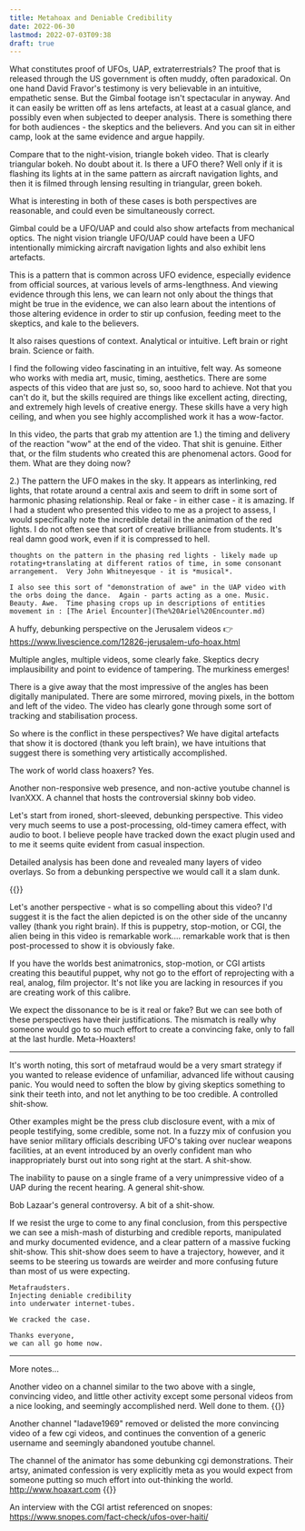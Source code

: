 ```yaml
---
title: Metahoax and Deniable Credibility
date: 2022-06-30
lastmod: 2022-07-03T09:38
draft: true
---
```


What constitutes proof of UFOs, UAP, extraterrestrials?  The proof that is released through the US government is often muddy, often paradoxical.  On one hand David Fravor's testimony is very believable in an intuitive, empathetic sense.  But the Gimbal footage isn't spectacular in anyway.  And it can easily be written off as lens artefacts, at least at a casual glance, and possibly even when subjected to deeper analysis.  There is something there for both audiences - the skeptics and the believers.  And you can sit in either camp, look at the same evidence and argue happily.

Compare that to the night-vision, triangle bokeh video.  That is clearly triangular bokeh.  No doubt about it.  Is there a UFO there?  Well only if it is flashing its lights at in the same pattern as aircraft navigation lights, and then it is filmed through lensing resulting in  triangular, green bokeh.  

What is interesting in both of these cases is both perspectives are reasonable, and could even be simultaneously correct.

Gimbal could be a UFO/UAP and could also show artefacts from mechanical optics.
The night vision triangle UFO/UAP could have been a UFO intentionally mimicking aircraft navigation lights and also exhibit lens artefacts.  

This is a pattern that is common across UFO evidence, especially evidence from official sources, at various levels of arms-lengthness.  And viewing evidence through this lens, we can learn not only about the things that might be true in the evidence, we can also learn about the intentions of those altering evidence in order to stir up confusion, feeding meet to the skeptics, and kale to the believers.  

It also raises questions of context.  Analytical or intuitive.  Left brain or right brain.  Science or faith.  

I find the following video fascinating in an intuitive, felt way.  As someone who works with media art, music, timing, aesthetics.  There are some aspects of this video that are just so, so, sooo hard to achieve.  Not that you can't do it, but the skills required are things like excellent acting, directing, and extremely high levels of creative energy.  These skills have a very high ceiling, and when you see highly accomplished work it has a wow-factor.

In this video, the parts that grab my attention are 
1.) the timing and delivery of the reaction "wow" at the end of the video. That shit is genuine.  Either that, or the film students who created this are phenomenal actors.  Good for them.  What are they doing now?

2.) The pattern the UFO makes in the sky.  It appears as interlinking, red lights, that rotate around a central axis and seem to drift in some sort of harmonic phasing relationship.  Real or fake - in either case - it is amazing.  If I had a student who presented this video to me as a project to assess,  I would specifically note the incredible detail in the animation of the red lights.    I do not often see that sort of creative brilliance from students.  It's real damn good work, even if it is compressed to hell.

```
thoughts on the pattern in the phasing red lights - likely made up rotating+translating at different ratios of time, in some consonant arrangement.  Very John Whitneyesque - it is *musical*.

I also see this sort of "demonstration of awe" in the UAP video with the orbs doing the dance.  Again - parts acting as a one. Music. Beauty. Awe.  Time phasing crops up in descriptions of entities movement in : [The Ariel Encounter](The%20Ariel%20Encounter.md)  
```


A huffy, debunking perspective on the Jerusalem videos 👉 https://www.livescience.com/12826-jerusalem-ufo-hoax.html 

Multiple angles, multiple videos, some clearly fake.  Skeptics decry implausibility and point to evidence of tampering. The murkiness emerges!  

There is a give away that the most impressive of the angles has been digitally manipulated.  There are some mirrored, moving pixels, in the bottom and left of the video.  The video has clearly gone through some sort of tracking and stabilisation process.  

So where is the conflict in these perspectives?  We have digital artefacts that show it is doctored (thank you left brain), we have intuitions that suggest there is something very artistically accomplished.  

The work of world class hoaxers?  Yes.

Another non-responsive web presence, and non-active youtube channel is IvanXXX.  A channel that hosts the controversial skinny bob video.

Let's start from ironed, short-sleeved, debunking perspective.  This video very much seems to use a post-processing, old-timey camera effect, with audio to boot.  I believe people have tracked down the exact plugin used and to me it seems quite evident from casual inspection.

Detailed analysis has been done and revealed many layers of video overlays. So from a debunking perspective we would call it a slam dunk.

{{<youtube AECFRUpc4vs>}}


Let's another perspective - what is so compelling about this video?  I'd suggest it is the fact the alien depicted is on the other side of the uncanny valley (thank you right brain).  If this is puppetry, stop-motion, or CGI, the alien being in this video is remarkable work....  remarkable work that is then post-processed to show it is obviously fake.

If you have the worlds best animatronics, stop-motion, or CGI artists creating this beautiful puppet, why not go to the effort of reprojecting with a real, analog, film projector.  It's not like you are lacking in resources if you are creating work of this calibre.

We expect the dissonance to be is it real or fake?  But we can see both of these perspectives have their justifications.  The mismatch is really why someone would go to so much effort to create a convincing fake, only to fall at the last hurdle.  Meta-Hoaxters!

---

It's worth noting, this sort of metafraud would be a very smart strategy if you wanted to release evidence of unfamiliar, advanced life without causing panic.  You would need to soften the blow by giving skeptics something to sink their teeth into, and not let anything to be too credible.  A controlled shit-show.

Other examples might be the press club disclosure event, with a mix of people testifying, some credible, some not.  In a fuzzy mix of confusion you have senior military officials describing UFO's taking over nuclear weapons facilities, at an event introduced by an overly confident man who inappropriately burst out into song right at the start.  A shit-show.

The inability to pause on a single frame of a very unimpressive video of a UAP during the recent hearing.  A general shit-show.

Bob Lazaar's general controversy.  A bit of a shit-show.

If we resist the urge to come to any final conclusion, from this perspective we can see a mish-mash of disturbing and credible reports,  manipulated and murky documented evidence, and a clear pattern of a massive fucking shit-show.  This shit-show does seem to have a trajectory, however, and it seems to be steering us towards are weirder and more confusing future than most of us were expecting.

```
Metafraudsters.
Injecting deniable credibility 
into underwater internet-tubes.

We cracked the case. 

Thanks everyone,
we can all go home now.

```

---
More notes...

Another video on a channel similar to the two above with a single, convincing video, and little other activity except some personal videos from a nice looking, and seemingly accomplished nerd.  Well done to them.
{{<youtube LVEIGLz-mbs>}}


Another channel "ladave1969" removed or delisted the more convincing video of a few cgi videos, and continues the convention of a generic username and seemingly abandoned youtube channel.

The channel of the animator  has some debunking cgi demonstrations.  Their artsy, animated confession is very explicitly meta as you would expect from someone putting so much effort into out-thinking the world. http://www.hoaxart.com
{{<youtube FNZ0WeZDlFI>}}

An interview with the CGI artist referenced on snopes:
https://www.snopes.com/fact-check/ufos-over-haiti/

